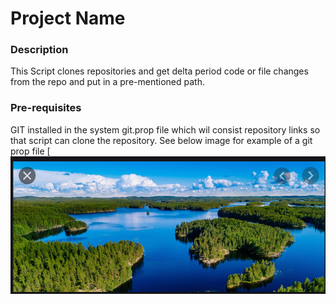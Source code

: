 # Project Name

### Description
This Script clones repositories and get delta period code or file changes from the repo and put in a pre-mentioned path.
### Pre-requisites
GIT installed in the system
git.prop file which wil consist repository links so that script can clone the repository. See below image for example of a git prop file
[![N|Solid](images/test.png)
